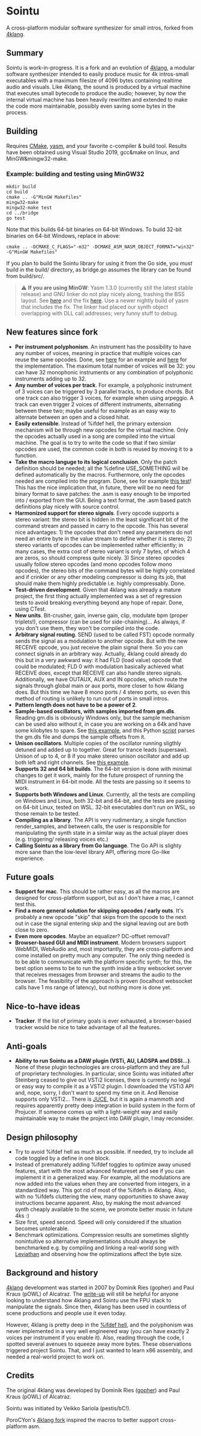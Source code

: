 # Sointu
A cross-platform modular software synthesizer for small intros, forked from
[4klang](https://github.com/hzdgopher/4klang).

Summary
-------

Sointu is work-in-progress. It is a fork and an evolution of [4klang](
https://github.com/hzdgopher/4klang), a modular software synthesizer intended
to easily produce music for 4k intros-small executables with a maximum
filesize of 4096 bytes containing realtime audio and visuals. Like 4klang, the
 sound is produced by a virtual machine that executes small bytecode to
produce the audio; however, by now the internal virtual machine has been
heavily rewritten and extended to make the code more maintainable, possibly
even saving some bytes in the process.

Building
--------

Requires [CMake](https://cmake.org), [yasm](https://yasm.tortall.net), and 
your favorite c-compiler & build tool. Results have been obtained using Visual
Studio 2019, gcc&make on linux, and MinGW&mingw32-make.

### Example: building and testing using MinGW32

```
mkdir build
cd build
cmake .. -G"MinGW Makefiles"
mingw32-make
mingw32-make test
cd ../bridge
go test
```

Note that this builds 64-bit binaries on 64-bit Windows. To build 32-bit
binaries on 64-bit Windows, replace in above:

```
cmake .. -DCMAKE_C_FLAGS="-m32" -DCMAKE_ASM_NASM_OBJECT_FORMAT="win32" -G"MinGW Makefiles"
```

If you plan to build the Sointu library for using it from the Go side, you
*must* build in the build/ directory, as bridge.go assumes the library can be
found from build/src/.

> :warning: **If you are using MinGW**: Yasm 1.3.0 (currently still the latest
stable release) and GNU linker do not play nicely along, trashing the BSS layout.
See [here](https://tortall.lighthouseapp.com/projects/78676/tickets/274-bss-problem-with-windows-win64)
and the fix [here](https://github.com/yasm/yasm/commit/1910e914792399137dec0b047c59965207245df5).
Use a newer nightly build of yasm that includes the fix. The linker had placed
our synth object overlapping with DLL call addresses; very funny stuff to debug.

New features since fork
-----------------------
  - **Per instrument polyphonism**. An instrument has the possibility to
    have any number of voices, meaning in practice that multiple voices can
    reuse the same opcodes. Done, see [here](tests/test_polyphony.asm) for an
    example and [here](src/opcodes/flowcontrol_footer.inc) for the implementation. The
    maximum total number of voices will be 32: you can have 32 monophonic
    instruments or any combination of polyphonic instruments adding up to 32.
  - **Any number of voices per track**. For example, a polyphonic instrument of
    3 voices can be triggered by 3 parallel tracks, to produce chords. But one
    track can also trigger 3 voices, for example when using arpeggio. A track
    can even trigger 2 voices of different instruments, alternating between
    these two; maybe useful for example as an easy way to alternate between an
    open and a closed hihat.
  - **Easily extensible**. Instead of %ifdef hell, the primary extension
    mechanism will be through new opcodes for the virtual machine. Only the
    opcodes actually used in a song are compiled into the virtual machine. The
    goal is to try to write the code so that if two similar opcodes are used,
    the common code in both is reused by moving it to a function.
  - **Take the macro languge to its logical conclusion**. Only the patch
    definition should be needed; all the %define USE_SOMETHING will be
    defined automatically by the macros. Furthermore, only the opcodes needed
    are compiled into the program. Done, see for example
    [this test](tests/test_oscillat_trisaw.asm)! This has the nice implication that,
    in future, there will be no need for binary format to save patches: the .asm
    is easy enough to be imported into / exported from the GUI. Being a text
    format, the .asm based patch definitions play nicely with source control.
  - **Harmonized support for stereo signals**. Every opcode supports a stereo
    variant: the stereo bit is hidden in the least significant bit of the
    command stream and passed in carry to the opcode. This has several nice
    advantages: 1) the opcodes that don't need any parameters do not need an
    entire byte in the value stream to define whether it is stereo; 2) stereo
    variants of opcodes can be implemented rather efficiently; in many cases,
    the extra cost of stereo variant is only 7 bytes, of which 4 are zeros, so
    should compress quite nicely. 3) Since stereo opcodes usually follow stereo
    opcodes (and mono opcodes follow mono opcodes), the stereo bits of the
    command bytes will be highly correlated and if crinkler or any other
    modeling compressor is doing its job, that should make them highly
    predictable i.e. highly compressably. Done.
  - **Test-driven development**. Given that 4klang was already a mature project,
    the first thing actually implemented was a set of regression tests to avoid
    breaking everything beyond any hope of repair. Done, using CTest.
  - **New units**. Bit-crusher, gain, inverse gain, clip, modulate bpm
    (proper triplets!), compressor (can be used for side-chaining)... As
    always, if you don't use them, they won't be compiled into the code.
  - **Arbitrary signal routing**. SEND (used to be called FST) opcode normally
    sends the signal as a modulation to another opcode. But with the new
    RECEIVE opcode, you just receive the plain signal there. So you can connect
    signals in an arbitrary way. Actually, 4klang could already do this but in
    a very awkward way: it had FLD (load value) opcode that could be modulated;
    FLD 0 with modulation basically achieved what RECEIVE does, except that
    RECEIVE can also handle stereo signals. Additionally, we have OUTAUX, AUX
    and IN opcodes, which route the signals through global main or aux ports,
    more closer to how 4klang does. But this time we have 8 mono ports / 4
    stereo ports, so even this method of routing is unlikely to run out of ports
    in small intros.
  - **Pattern length does not have to be a power of 2**.
  - **Sample-based oscillators, with samples imported from gm.dls**. Reading
    gm.dls is obviously Windows only, but the sample mechanism can be used also
    without it, in case you are working on a 64k and have some kilobytes to
    spare. See [this example](tests/test_oscillat_sample.asm), and this Python
    [script](scripts/parse_gmdls.py) parses the gm.dls file and dumps the
    sample offsets from it.
  - **Unison oscillators**. Multiple copies of the oscillator running sligthly
    detuned and added up to together. Great for trance leads (supersaw). Unison
    of up to 4, or 8 if you make stereo unison oscillator and add up both left
    and right channels. See [this example](tests/test_oscillat_unison.asm).
  - **Supports 32 and 64 bit builds**. The 64-bit version is done with minimal
    changes to get it work, mainly for the future prospect of running the MIDI
    instrument in 64-bit mode. All the tests are passing so it seems to work.
  - **Supports both Windows and Linux**. Currently, all the tests are compiling
    on Windows and Linux, both 32-bit and 64-bit, and the tests are passing on
    64-bit Linux, tested on WSL. 32-bit executables don't run on WSL, so those
    remain to be tested.
  - **Compiling as a library**. The API is very rudimentary, a single function
    render_samples, and between calls, the user is responsible for manipulating
    the synth state in a similar way as the actual player does (e.g. triggering/
    releasing voices etc.)
  - **Calling Sointu as a library from Go language**. The Go API is slighty more
    sane than the low-level library API, offering more Go-like experience.

Future goals
------------

  - **Support for mac**. This should be rather easy, as all the macros are
    designed for cross-platform support, but as I don't have a mac, I cannot
    test this.
  - **Find a more general solution for skipping opcodes / early outs**. It's
    probably a new opcode "skip" that skips from the opcode to the next out in
    case the signal entering skip and the signal leaving out are both close to
    zero.
  - **Even more opcodes**. Maybe an equalizer? DC-offset removal?
  - **Browser-based GUI and MIDI instrument**. Modern browsers support WebMIDI,
     WebAudio and, most importantly, they are cross-platform and come installed
     on pretty much any computer. The only thing needed is to be able to
     communicate with the platform specific synth; for this, the best
     option seems to be to run the synth inside a tiny websocket server that
     receives messages from browser and streams the audio to the  browser.
     The feasibility of the approach is proven (localhost websocket calls
     have 1 ms range of latency), but nothing more is done yet.

Nice-to-have ideas
------------------

  - **Tracker**. If the list of primary goals is ever exhausted, a browser-based
    tracker would be nice to take advantage of all the features.

Anti-goals
----------
  - **Ability to run Sointu as a DAW plugin (VSTi, AU, LADSPA and DSSI...)**.
    None of these plugin technologies are cross-platform and they are full of
    proprietary technologies. In particular, since Sointu was initiated after
    Steinberg ceased to give out VSTi2 licenses, there is currently no legal or
    easy way to compile it as a VSTi2 plugin. I downloaded the VSTi3 API and,
    nope, sorry, I don't want to spend my time on it. And Renoise supports only
    VSTi2... There is [JUCE](https://juce.com/), but it is again a mammoth and
    requires apparently pretty deep integration in build system in the form of
    Projucer. If someone comes up with a light-weight way and easily
    maintainable way to make the project into DAW plugin, I may reconsider.

Design philosophy
-----------------

  - Try to avoid %ifdef hell as much as possible. If needed, try to include all
    code toggled by a define in one block.
  - Instead of prematurely adding %ifdef toggles to optimize away unused
    features, start with the most advanced featureset and see if you can
    implement it in a generalized way. For example, all the modulations are
    now added into the values when they are converted from integers, in a
    standardized way. This got rid of most of the %ifdefs in 4klang. Also, with
    no %ifdefs cluttering the view, many opportunities to shave away
    instructions became apparent. Also, by making the most advanced synth
    cheaply available to the scene, we promote better music in future 4ks :)
  - Size first, speed second. Speed will only considered if the situation
    becomes untolerable.
  - Benchmark optimizations. Compression results are sometimes slightly
    nonintuitive so alternative implementations should always be benchmarked
    e.g. by compiling and linking a real-world song with [Leviathan](https://github.com/armak/Leviathan-2.0)
    and observing how the optimizations
    affect the byte size.

Background and history
----------------------

[4klang](https://github.com/hzdgopher/4klang) development was started in 2007
by Dominik Ries (gopher) and Paul Kraus (pOWL) of Alcatraz. The [write-up](
http://zine.bitfellas.org/article.php?zine=14&id=35) will still be helpful for
 anyone looking to understand how 4klang and Sointu use the FPU stack to
manipulate the signals. Since then, 4klang has been used in countless of scene
 productions and people use it even today.

However, 4klang is pretty deep in the [%ifdef hell](https://www.cqse.eu/en/blog/living-in-the-ifdef-hell/),
and the polyphonism was never implemented in a very well engineered way (you
can have exactly 2 voices per instrument if you enable it). Also, reading
through the code, I spotted several avenues to squeeze away more bytes. These
observations triggered project Sointu. That, and I just wanted to learn x86
assembly, and needed a real-world project to work on.

Credits
-------

The original 4klang was developed by Dominik Ries ([gopher](https://github.com/hzdgopher/4klang)) and Paul Kraus
(pOWL) of Alcatraz.

Sointu was initiated by Veikko Sariola (pestis/bC!).

PoroCYon's [4klang fork](https://github.com/PoroCYon/4klang) inspired the macros
to better support cross-platform asm.
